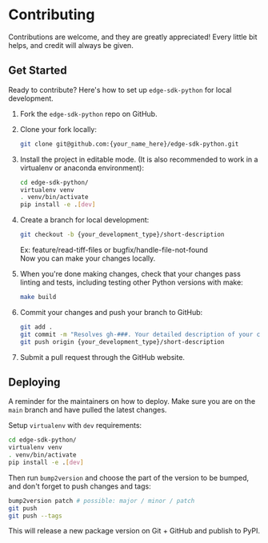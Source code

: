 # Contributing

Contributions are welcome, and they are greatly appreciated! Every little bit
helps, and credit will always be given.

## Get Started

Ready to contribute? Here's how to set up `edge-sdk-python` for local development.

1. Fork the `edge-sdk-python` repo on GitHub.

2. Clone your fork locally:

    ```bash
    git clone git@github.com:{your_name_here}/edge-sdk-python.git
    ```

3. Install the project in editable mode. (It is also recommended to work in a virtualenv or anaconda environment):

    ```bash
    cd edge-sdk-python/
    virtualenv venv
    . venv/bin/activate
    pip install -e .[dev]
    ```

4. Create a branch for local development:

    ```bash
    git checkout -b {your_development_type}/short-description
    ```

    Ex: feature/read-tiff-files or bugfix/handle-file-not-found<br>
    Now you can make your changes locally.

5. When you're done making changes, check that your changes pass linting and
   tests, including testing other Python versions with make:

    ```bash
    make build
    ```

6. Commit your changes and push your branch to GitHub:

    ```bash
    git add .
    git commit -m "Resolves gh-###. Your detailed description of your changes."
    git push origin {your_development_type}/short-description
    ```

7. Submit a pull request through the GitHub website.

## Deploying

A reminder for the maintainers on how to deploy.
Make sure you are on the `main` branch and have pulled the latest changes.

Setup `virtualenv` with `dev` requirements:

```bash
cd edge-sdk-python/
virtualenv venv
. venv/bin/activate
pip install -e .[dev]
```

Then run `bump2version` and choose the part of the version to be bumped, and don't forget to push changes and tags:

```bash
bump2version patch # possible: major / minor / patch
git push
git push --tags
```

This will release a new package version on Git + GitHub and publish to PyPI.
